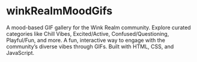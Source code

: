 # winkRealmMoodGifs
A mood-based GIF gallery for the Wink Realm community. Explore curated categories like Chill Vibes, Excited/Active, Confused/Questioning, Playful/Fun, and more. A fun, interactive way to engage with the community’s diverse vibes through GIFs. Built with HTML, CSS, and JavaScript.
